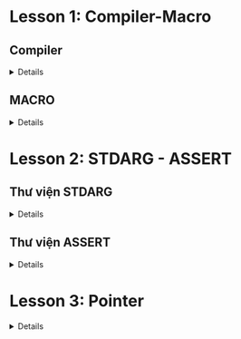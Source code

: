 # Lesson 1: Compiler-Macro

## Compiler ##
<details close>

- Trình biên dịch là một chương trình máy tính được thiết kế để dịch code viết bằng một ngôn ngữ lập trình (source language) sang ngôn ngữ khác (the target language). 

- Compiler thường dùng biên dịch ngôn ngữ bậc cao (C++, Java,...) về ngôn ngữ bậc thấp hơn (ASM, object code,...) để tạo ra một chương trình mà máy tính có thể hiểu và thực thi được.


## Các bước biên dịch chương trình

![Compiler](images/Compiler.png)

### Bước 1: Preprocessing

Đầu tiên Compiler sẽ nhận source code, sau đó tiến hành các bước tiền xử lý: 
- **Include header**: Thay thế các dòng code bắt đầu bằng "#include" bằng toàn bộ nội dung đã code trong các file mà chương trình hiện tại (main) đang include.

- **Expand macro**: đọc nội dung macro đã được định nghĩa, mỗi khi macro được gọi thì tên macro được thay thế bằng nội dung của macro đó. Các loại macro khác nhau được xử lý theo những cách khác nhau (**sẽ được trình bày rõ trong phần Macro.**)

- **Xóa comment**: xóa toàn bộ các dòng comment được viết trong source code.

- **Tạo file .i/.ii**: sau khi thực hiện 3 bước trên, ta có nội dung code hoàn chỉnh của source code (main) được lưu dưới định dạng file .i (chỉ lưu ra một file duy nhất là file của chương trình chính).

Lệnh thực hiện trên terminal:
```c
gcc -E main.c -o main.i
```

### Bước 2: Preprocessing

Các file sau tiền xử lý (.i, .ii) được biên dịch thành các file assembly (.s). Bước này compiler sẽ vừa biên dịch vừa tìm lỗi.

Lệnh thực hiện trên terminal:
```c
gcc main.i -S -o main.s
```
### Bước 3: Assemble

Các file assembly được chuyển đổi thành các file mã máy (machine code hay object code) có định dạng .o(đối với c) hoặc .obj (đối với C++) bởi assembler.

Lệnh thực hiện trên terminal:
```c
gcc main.i -S -o main.s
```

### Bước 4: Linking

Cuối cùng linker sẽ kết hợp các file object code với các file thư viện (.lib, .a) để tạo thành một file chương trình có thể thực thi được (file .exe).

Lệnh thực hiện trên terminal, tạo main.exe và chạy nó:
```c
gcc test1.o test2.o main.o -o main
./main
```
</details>

## MACRO
<details close>

Là thuật ngữ chỉ những thông tin được xử lý ở quá trình tiền xử lý (Preprocessing). Có 3 loại macro chính:
- #include
- #define, #undef
- #if, #elif, #else, #ifdef, #ifndef

### \#include
Chỉ thị này dùng để chèn nội dung của một file code vào source code đang gọi chỉ thị #include và lưu lại nội dung mới dưới dạng file .i/.ii. 

Bằng chỉ thị #include ta có thể tái sử dụng code, phân chia chương trình thành các phần nhỏ để dễ dàng quản lý.

File sum.h
```c
int sum(int a, int b);
```
File main.c
```c
#include"sum.h"
int main(){return 0;}
```
File main.i
```c
int sum(int a, int b);
int main(){return 0;}
```
### \#define
Khi định nghĩa một macro bằng cách sử dụng tiền xử lý #define, mỗi khi macro được gọi trong source code thì compiler sẽ thay thể macro đó với nội dung nó được định nghĩa.
```c
#include <stdio.h>

#define SQUARE(x) ((x) * (x))
int main() 
{
 int result = SQUARE(5); // int result = ((5) * (5));
 printf("Result is: %d\n", result);
 return 0;
}
```

## \#undef

Để định nghĩa là macro trùng tên, ta phải hủy định nghĩa cũ trước đó của nó, sau đó mới được định nghĩa lại macro đó.

 Chỉ thị #undef dùng để hủy định nghĩa của một macro đã được 
định nghĩa trước đó bằng #define.

```c
#include <stdio.h>
#define SENSOR_DATA 42
int main() {
 printf("Value of MY_MACRO: %d\n", MY_MACRO); 
 // Hủy định nghĩa SENSOR_DATA
 #undef SENSOR_DATA
 // Định nghĩa SENSOR_DATA
 #define SENSOR_DATA 50
 printf("Value of MY_MACRO: %d\n", MY_MACRO);
 return 0;
}
```
Output:
> Value of MY_MACRO: 42 \
> Value of MY_MACRO: 50

## \#if, #elif, #else
Macro #if để bắt đầu một điều kiện tiền xử lý. 
Đoạn code dưới đây mô tả cách macro #if, #elif, #else hoạt động.
```c
#include <stdio.h>

// Định nghĩa một macro
#define CONDITION 3

int main() {
    // Sử dụng #if, #elif, #else
    #if CONDITION == 1                               // Điều kiện #if sai, lệnh #define không được thực thi
        #define SENSOR TRUE
    #elif CONDITION == 2                             // Tiếp tục kiểm tra với #elif
        #define SENSOR FALSE            
    #else                                          // Không có điều kiện nào ở trên đúng
        printf("FALIED.\n");
    #endif

    return 0;
}
```
## \#ifdef, #ifndef
#ifdef dùng để kiểm tra nếu macro đã được định nghĩa thì mã nguồn sau #ifdef sẽ được biên dịch.
#ifndef dùng để kiểm tra nếu macro chưa được định nghĩa thì mã nguồn sau #ifndef sẽ được biên dịch.
```c
#ifndef __ABC_H
#define __ABC_H
#endif

#ifdef __ABC_H
int a = 0;
#endif
```
##Macro function
Ta có thể dùng macro để định nghĩa function, khi macro function có nhiều dòng, ta gõ ký tự "\" để xuống dòng.
```c
#define SUM(a,b) \
printf("Tong la: ", a+b);\
return (a+b);
```
Viết macro function sẽ tối ưu về tốc độ hơn so với việc ta viết riêng định nghĩa function đó. Tuy nhiên macro function sẽ không tối ưu về bộ nhớ trên RAM.

## Toán tử \# và \#\# trong macro
Toán tử #: chuỗi nhập vào tự chuẩn hóa thành dạng chuỗi
```c
  #define CREATE_FUNC(func, cmd)  \
  void func() {                   \
      printf(#cmd);               
  }
  CREATE_FUNC (test1, this is function test1)

  //Kết quả quá trình preprocessing sẽ là:
  // void test1() {
  // printf("this is function test1");
  //}
```
Toán tử ##: nối các chuỗi lại với nhau.
```c
  #define CREATE_VAR(name)        \
  int int_##name;  
  CREATE_VAR(first)
  //Kết quả quá trình preprocessing sẽ là:
  // int int_first;
```

##Variadic macro
Là dạng macro khi định nghĩa có số lượng tham số đầu vào là bất định, cho phép người lập trình mở rộng không giới hạn số lượng tham số truyền vào.
Sử dụng cú pháp "..." biểu thị những tham số sau có thể mở rộng.
```c
// Định nghĩa variadic macro
#define PRINT_ARGS(format, ...) printf(format, __VA_ARGS__);

int main () { 
    PRINT_ARGS("Hello numbers %d, %f, %s", 10, 27.3, " OK") // printf("Hello numbers %d, %f, %s", 10, 27.3, " OK");
    return 0;}
```
</details>

# Lesson 2: STDARG - ASSERT

## Thư viện STDARG
<details close>
Là một thư viện chuẩn của ngôn ngữ C, cho phép định nghĩa hàm với số lượng tham số tùy ý.

Giả sử ta định nghĩa một hàm "void display(int count,...);", để sử dụng thư viện STDARD định nghĩa hàm trên ta cần hiểu rõ các thành phần sau:

**va_list val**: là một kiểu dữ liệu khi khai báo ta sẽ được một biến con trỏ là val, con trỏ này được khai báo để trỏ tới vùng nhớ của một chuỗi với các phần tử chuỗi lần lượt là địa chỉ của các tham số truyền vào.

**va_start(val, count)**: có tác dụng khởi tạo một chuỗi chứa các địa chỉ của các tham số được truyền vào hàm, ta tạm gọi chuỗi này là chuỗi A. Đầu tiên val sẽ được trỏ tới vùng nhớ trong chuỗi A chứa địa chỉ của biến count.

**va_arg(val, <type>)**: tại vị trí val đang trỏ tới (ví dụ là đang trỏ tới tham số count), trỏ tiếp tới vị trí tiếp theo trong chuỗi A, vị trí này mang giá trị là địa chỉ của tham số kế tiếp. Sau đó val được ép kiểu theo kiểu dữ liệu <type> được chỉ định.

**va_end(val)**: giải phóng bộ nhớ, kết thúc việc sử dụng chuỗi A mang các địa chỉ của tham số truyền vào

```c
#include <stdio.h>
#include <stdarg.h>

void display(int count, ...) {
    va_list av;
    va_start(av, count);
   
    printf("Value at 1: %d\n", va_arg(av,int)); 
    printf("Value at 2: %d\n", va_arg(av,int)); 

    va_end(va);
}

int main(){
    display(5, 6, 8,);
    return 0;
}

//OUTPUT: 
// Value at 1: 6
// Value at 2: 8
```
</details>

## Thư viện ASSERT
<details close>
Thư viện này sử dụng để hỗ trợ debug chương trình

**Hàm assert()**: dùng để khai báo điều kiện, nếu điều kiện đúng thì tiếp tục chương trình, nếu điều kiện sai thì chương trình sẽ dừng và báo lỗi tại vị trí code đang lỗi.

```c
#include <stdio.h>
#include <assert.h>
#include <math.h>

double canbachai(int a){
    assert( a >= 0 && "Giá trị đầu vào bé hơn 0");
    return (double) sqrt(b);
}

int main(int argc, char const*argv[])
{
    printf("Output: %f\n", canbachai(-4)); 
    return 0;
}
```
</details>

# Lesson 3: Pointer
<details close>

## 1. Con trỏ

Con trỏ là một biến có giá trị là địa chỉ vùng nhớ của một đối tượng (đối tượng có thế là biến, hàm, mảng, ...).

Con trỏ được định nghĩa theo cú pháp:

><kiểu dữ liệu>* <tên biến con trỏ>;

 Đối tượng mà con trỏ trỏ tới phải có kiểu giữ liệu cùng với kiểu dữ liệu của con trỏ.

Ví dụ: con trỏ kiểu int phải trỏ tới biến kiểu int.
```c
int a = 1;
float b = 10;

void* ptr1; // con trỏ void
int* ptr2 = &a; // con trỏ kiểu int trỏ tới địa chỉ biến int là a
float* ptr3 = &b; // con trỏ kiểu float trỏ tới địa chỉ biến float là b
```

## 2. Các kiểu con trỏ
### Con trỏ hàm (Function pointer)
Là kiểu con trỏ lưu giữ địa chỉ của một hàm.

**Cú pháp**

><kiểu dữ liệu trả về> (*<tên con trỏ>) (<các tham số đầu vào>);
```c
void (*ptr)(int, char*);

// khai báo con trỏ pointer trỏ tới hàm có thông số hàm đầu vào lần lượt mang kiểu giữ liệu (int, char*)

// Các hàm có tham số cùng số lượng, cùng kiểu dữ liệu đều có thể dùng con trỏ ptr để trỏ tới
```
**Ví dụ 1:** 

Sử dụng con trỏ trỏ tới các hàm cùng kiểu dữ liệu, cùng số lượng và kiểu tham số đầu vào.
```c
#include <stdio.h>

void tong(int a, int b) {
    printf("Tong %d va %d: %d\n", a, b, a + b);
}
void hieu(int a, int b) {
    printf("Hieu %d va %d: %d\n", a, b, a - b);
}
int main(int argc, char const *argv[]){
    void (*ptr)(int, int);
    ptr = &tong;
    ptr(10,15); // output: Tong 10 va 15: 25

    ptr = &hieu;
    ptr(10,15); // output: Hieu 10 va 15: -5

    return 0;
}
```
**Ví dụ 2:** 

Sử dụng con trỏ hàm lưu mảng chứa địa chỉ của nhiều hàm.
```c
#include <stdio.h>

void tong(int a, int b) {
    printf("Tong %d va %d: %d\n", a, b, a + b);
}
void hieu(int a, int b) {
    printf("Hieu %d va %d: %d\n", a, b, a - b);
}
int main(int argc, char const *argv[]){
    void (*array[2])(int, int) = {&tong, &hieu};
    array[0](10, 15); // output: Tong 10 va 15: 25
    array[1](10, 15); // output: Hieu 10 va 15: -5
    return 0;
}
```

**Ví dụ 3:**
Ứng dụng con trỏ hàm để truyền tham số vào một hàm, với tham số truyền là một hàm khác.
```c
void print(int(*ptr)(int, int), int a, int b)
{
    printf("Tong = %d\n", ptr(a, b));
}
int Cong(int a, int b)
{
    return a + b;
}
int main(int argc, char const *argv[]){
    print(&Cong, 5, 6); //output: Tong = 11
    return 0;
}
```
### Con trỏ void (void pointer)

Con trỏ hàm là kiểu con trỏ có thể trỏ đến bất kỳ kiểu dữ liệu nào.

Để sử dụng giá trị đối tượng mà con trỏ void trỏ tới, ta phải ép kiểu chính con trỏ void đó thành cùng kiểu dữ liệu với đối tượng đó.

**Cú pháp**

>void *<tên con trỏ>;

```c
int a = 1;
float b = 100;

float tong (float a, float b)
{
    return a + b;
}
int main(int argc, char const *argv[]) {
    void* ptr; // Khai báo ptr là con trỏ void
    
    ptr = &a;
    a = *(int*)ptr + 100;
    printf("Bien a = %d\n", a); // output: Biến a = 101

    ptr = &b;
    b = *(float*)ptr / 1000; // output: Biến b = 0.1
    printf("Bien b = %f\n", b); 

    ptr = &tong;
    float ketqua = ((float(*)(float, float))ptr) (10,12);
    printf("KQ = %f\n", ketqua); // output: KQ = 22
}
```
## Con trỏ NULL (NULL pointer)

Con trỏ NULL là con trỏ không trỏ tới bất kỳ một địa chỉ nào hết.

Con trỏ NULL có giá trị bằng 0 và địa chỉ cũng bằng 0.

Con trỏ NULL được dùng khi ta khai báo con trỏ nhưng chưa khai báo giá trị cho nó trỏ tới. Hoặc khi ta sử dụng xong một con trỏ ta phải gán nó bằng NULL.

**Tại sao sử dụng con trỏ NULL**

Khi ta khai báo một con trỏ, nó trỏ tới 1 địa chỉ rác không xác định địa chỉ này có thể là địa chỉ của một hàm hoặc một biến khác, gây ra lỗi không xác định. Khai báo một con trỏ là con trỏ NULL sẽ ngăn chặn điều này.

**Cú pháp**
><kiểu dữ liệu>* <tên con trỏ> = NULL;
```c
int* ptr = NULL;
```
## Hằng con trỏ (const pointer)
Là kiểu con trỏ được khai báo và trỏ tới một giá trị địa chỉ. 

Trong suốt quá trình chương trình thực thi, con trỏ hằng sẽ không thể thay đổi địa chỉ mà nó trỏ đến.

Người lập trình chỉ có thể giải tham chiếu để thay đổi giá trị chứa trong địa chỉ mà nó trỏ đến.

```c
#include <stdio.h>

int a = 10;
int b = 20;
int* const ptr = &a;

int main(int argc, char const *argv[]){
    printf("%p\n", ptr);
    printf("%d\n", *ptr);

    // Lỗi: Không được phép thay đổi giá trị của hằng con trỏ !
    ptr = &b;
    return 0;
}
```
## Con trỏ hằng (pointer to constant)

Là kiểu con trỏ trỏ đến một địa chỉ, và nó mặc định giá trị lưu trong địa chỉ đó là một giá trị hằng.

Người lập trình có thể đọc giá trị địa chỉ mà con trỏ hằng trỏ tới, tuy nhiên không thể giải tham chiếu con trỏ hằng để thay đổi giá trị được lưu tại địa chỉ đó.

Để thay đổi giá trị lưu trong địa chỉ con trỏ hằng trỏ tới, người lập trình phải gọi ra biến lưu địa chỉ này và thay đổi trực tiếp.

```c
#include <stdio.h>

int a = 10;
int b = 20;
const int* ptr = &a;

int main(int argc, char const *argv[]){
    printf("%p\n", ptr);  // 00007FF75E1B3010
    printf("%d\n", *ptr); // 10

    ptr = &b;
    printf("%p\n", ptr);  // 00007FF75E1B3014
    printf("%d\n", *ptr); // 20

    b = 100;
    printf("%p\n", ptr);  // 00007FF75E1B3014
    printf("%d\n", *ptr); // 100

    // Lỗi: Không được phép thay đổi giá trị của hằng con trỏ !
    *ptr = 100;

    return 0;
}
```
## Con trỏ trỏ đến con trỏ

Là một dạng của kiểu dữ liệu con trỏ, cho phép con trỏ đã được khai báo trỏ tới địa chỉ của một con trỏ khác. 

Với con trỏ này ta có thể thay đổi giá trị con trỏ gốc được trỏ tới

**Cú pháp**
> <kiểu dữ liệu>**<tên con trỏ>;
```c
int tong (int a, int b)
{
    return a + b;
}

// HÀM LÀ KIỂU DỮ LIỆU TRẢ VỀ GIÁ TRỊ ĐỊA CHỈ

int main() {
    int (*ptr1)(int, int);
    ptr1 = &tong;  // Con trỏ hàm trỏ đến một hàm

    int (**ptr2)(int, int) = &ptr1;  // Con trỏ trỏ đến con trỏ

    printf("Gia tri tong ptr1: %d\n", ptr1(10, 12)); // gọi ham tong() sử dụng ptr1
    printf("Gia tri tong ptr2: %d\n", (*ptr2)(10, 12));// giải tham chiếu ptr2 thành ptr1, sau đó gọi tong()

    printf("Gia tri tong ptr2: %d\n\n", (**ptr2)(10, 12));// giải tham chiếu ptr2 được ptr1, sau đó giải tham chiếu ptr1 để gọi tong()

    printf("Gia tri dia chi ham tong: %p hay %p hay %p\n", &tong, *tong, tong); // in ra địa chỉ hàm tong()

    printf("Gia tri ptr1 la dia chi ham tong: %p\n", *ptr1); // giải tham chiếu được giá trị của tong(), mà giá trị của tong() chính là địa chỉ của tong.

    printf("Gia tri ptr2 la dia chi ptr1: %p\n", *ptr2); // giải tham chiếu được giá trị địa chỉ được lưu trong biến ptr1, cũng chính là địa chỉ của tong.

    printf("Gia tri ptr1 la dia chi ham tong: %p\n\n", **ptr2); // giải tham chiếu được giá trị địa chỉ được lưu trong biến ptr1, giải tham chiếu tiếp được giá trị của tong(), mà giá trị của tong() chính là địa chỉ của tong.

    printf("Gia tri dia chi ptr1: %p\n", &ptr1);
    printf("Gia tri dia chi ptr2: %p\n", &ptr2);

    return 0;
}

```
</details>